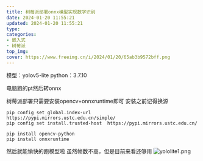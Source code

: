 ```yaml
---
title: 树莓派部署onnx模型实现数字识别
date: 2024-01-20 11:55:21
updated: 2024-01-20 11:55:21
type:
categories:
- 嵌入式
- 树莓派
top_img:
cover: https://www.freeimg.cn/i/2024/01/20/65ab3b9572bff.png
---
```

模型：yolov5-lite
python：3.7.10

电脑跑的pt然后转onnx

树莓派部署只需要安装opencv+onnxruntime即可
安装之前记得换源
~~~
pip config set global.index-url https://pypi.mirrors.ustc.edu.cn/simple/
pip config set install.trusted-host  https://pypi.mirrors.ustc.edu.cn/

pip install opencv-python
pip install onnxruntime
~~~

然后就能愉快的跑模型啦
虽然帧数不高，但是目前来看还够用
![yololite1.png](https://www.freeimg.cn/i/2024/01/20/65ab3b9572bff.png)